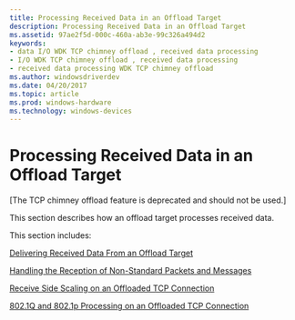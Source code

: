 ```yaml
---
title: Processing Received Data in an Offload Target
description: Processing Received Data in an Offload Target
ms.assetid: 97ae2f5d-000c-460a-ab3e-99c326a494d2
keywords:
- data I/O WDK TCP chimney offload , received data processing
- I/O WDK TCP chimney offload , received data processing
- received data processing WDK TCP chimney offload
ms.author: windowsdriverdev
ms.date: 04/20/2017
ms.topic: article
ms.prod: windows-hardware
ms.technology: windows-devices
---
```


# Processing Received Data in an Offload Target


\[The TCP chimney offload feature is deprecated and should not be used.\]

This section describes how an offload target processes received data.

This section includes:

[Delivering Received Data From an Offload Target](delivering-received-data-from-an-offload-target.md)

[Handling the Reception of Non-Standard Packets and Messages](handling-the-reception-of-non-standard-packets-and-messages.md)

[Receive Side Scaling on an Offloaded TCP Connection](receive-side-scaling-on-an-offloaded-tcp-connection.md)

[802.1Q and 802.1p Processing on an Offloaded TCP Connection](802-1q-and-802-1p-processing-on-an-offloaded-tcp-connection.md)

 

 






